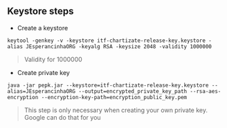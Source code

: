 ## Keystore steps

- Create a keystore

```shell
keytool -genkey -v -keystore itf-chartizate-release-key.keystore -alias JEsperancinhaORG -keyalg RSA -keysize 2048 -validity 1000000
```

>Validity for 1000000

- Create private key


```shell
java -jar pepk.jar --keystore=itf-chartizate-release-key.keystore --alias=JEsperancinhaORG --output=encrypted_private_key_path --rsa-aes-encryption --encryption-key-path=encryption_public_key.pem
````

>This step is only necessary when creating your own private key. Google can do that for you
